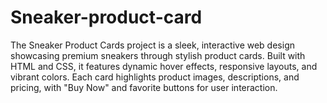 # Sneaker-product-card
The Sneaker Product Cards project is a sleek, interactive web design showcasing premium sneakers through stylish product cards. Built with HTML and CSS, it features dynamic hover effects, responsive layouts, and vibrant colors. Each card highlights product images, descriptions, and pricing, with "Buy Now" and favorite buttons for user interaction.
